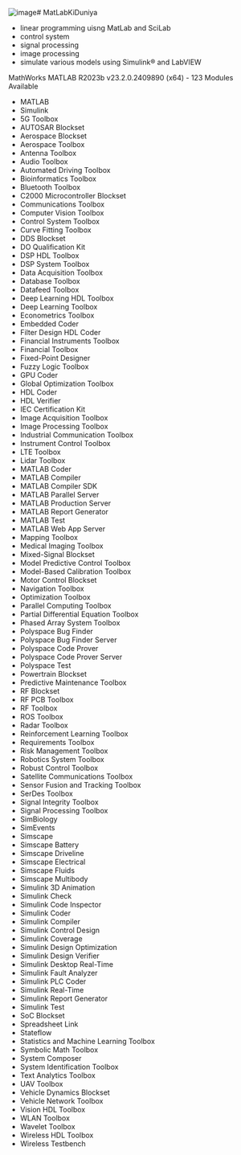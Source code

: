 ![image](https://github.com/bojasv/MatLabKiDuniya/assets/59419054/8f6a50c6-634e-4c89-ac15-928aba740db3)# MatLabKiDuniya
- linear programming uisng MatLab and SciLab
- control system
- signal processing
- image processing
- simulate various models using Simulink® and LabVIEW

MathWorks MATLAB R2023b v23.2.0.2409890 (x64) - 123 Modules Available 
- MATLAB
- Simulink
- 5G Toolbox
- AUTOSAR Blockset
- Aerospace Blockset
- Aerospace Toolbox
- Antenna Toolbox
- Audio Toolbox
- Automated Driving Toolbox
- Bioinformatics Toolbox
- Bluetooth Toolbox
- C2000 Microcontroller Blockset
- Communications Toolbox
- Computer Vision Toolbox
- Control System Toolbox
- Curve Fitting Toolbox
- DDS Blockset
- DO Qualification Kit
- DSP HDL Toolbox
- DSP System Toolbox
- Data Acquisition Toolbox
- Database Toolbox
- Datafeed Toolbox
- Deep Learning HDL Toolbox
- Deep Learning Toolbox
- Econometrics Toolbox
- Embedded Coder
- Filter Design HDL Coder
- Financial Instruments Toolbox
- Financial Toolbox
- Fixed-Point Designer
- Fuzzy Logic Toolbox
- GPU Coder
- Global Optimization Toolbox
- HDL Coder
- HDL Verifier
- IEC Certification Kit
- Image Acquisition Toolbox
- Image Processing Toolbox
- Industrial Communication Toolbox
- Instrument Control Toolbox
- LTE Toolbox
- Lidar Toolbox
- MATLAB Coder
- MATLAB Compiler
- MATLAB Compiler SDK
- MATLAB Parallel Server
- MATLAB Production Server
- MATLAB Report Generator
- MATLAB Test
- MATLAB Web App Server
- Mapping Toolbox
- Medical Imaging Toolbox
- Mixed-Signal Blockset
- Model Predictive Control Toolbox
- Model-Based Calibration Toolbox
- Motor Control Blockset
- Navigation Toolbox
- Optimization Toolbox
- Parallel Computing Toolbox
- Partial Differential Equation Toolbox
- Phased Array System Toolbox
- Polyspace Bug Finder
- Polyspace Bug Finder Server
- Polyspace Code Prover
- Polyspace Code Prover Server
- Polyspace Test
- Powertrain Blockset
- Predictive Maintenance Toolbox
- RF Blockset
- RF PCB Toolbox
- RF Toolbox
- ROS Toolbox
- Radar Toolbox
- Reinforcement Learning Toolbox
- Requirements Toolbox
- Risk Management Toolbox
- Robotics System Toolbox
- Robust Control Toolbox
- Satellite Communications Toolbox
- Sensor Fusion and Tracking Toolbox
- SerDes Toolbox
- Signal Integrity Toolbox
- Signal Processing Toolbox
- SimBiology
- SimEvents
- Simscape
- Simscape Battery
- Simscape Driveline
- Simscape Electrical
- Simscape Fluids
- Simscape Multibody
- Simulink 3D Animation
- Simulink Check
- Simulink Code Inspector
- Simulink Coder
- Simulink Compiler
- Simulink Control Design
- Simulink Coverage
- Simulink Design Optimization
- Simulink Design Verifier
- Simulink Desktop Real-Time
- Simulink Fault Analyzer
- Simulink PLC Coder
- Simulink Real-Time
- Simulink Report Generator
- Simulink Test
- SoC Blockset
- Spreadsheet Link
- Stateflow
- Statistics and Machine Learning Toolbox
- Symbolic Math Toolbox
- System Composer
- System Identification Toolbox
- Text Analytics Toolbox
- UAV Toolbox
- Vehicle Dynamics Blockset
- Vehicle Network Toolbox
- Vision HDL Toolbox
- WLAN Toolbox
- Wavelet Toolbox
- Wireless HDL Toolbox
- Wireless Testbench
